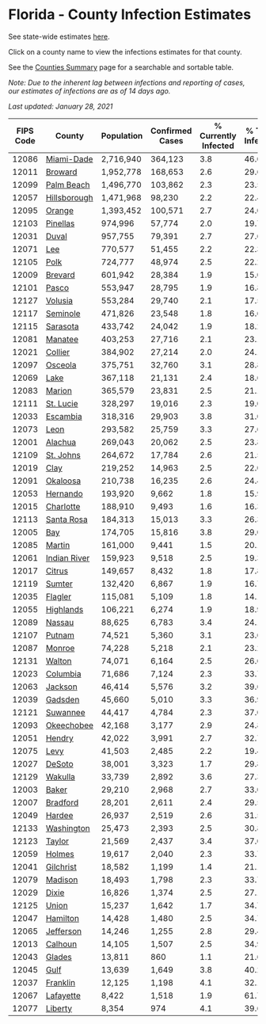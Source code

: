 # Florida - County Infection Estimates

See state-wide estimates [here](/infections/us-fl).

Click on a county name to view the infections estimates for that county.

See the [Counties Summary](/infections/summary-counties) page for a searchable and sortable table.

*Note: Due to the inherent lag between infections and reporting of cases, our estimates of infections are as of 14 days ago.*

*Last updated: January 28, 2021*

|   FIPS Code |                       County |   Population |   Confirmed Cases |   % Currently Infected |   % Total Infected |
|-------------|------------------------------|--------------|-------------------|------------------------|--------------------|
|       12086 |     [Miami-Dade](miami-dade) |    2,716,940 |           364,123 |                    3.8 |               46.0 |
|       12011 |           [Broward](broward) |    1,952,778 |           168,653 |                    2.6 |               29.6 |
|       12099 |     [Palm Beach](palm-beach) |    1,496,770 |           103,862 |                    2.3 |               23.5 |
|       12057 | [Hillsborough](hillsborough) |    1,471,968 |            98,230 |                    2.2 |               22.4 |
|       12095 |             [Orange](orange) |    1,393,452 |           100,571 |                    2.7 |               24.0 |
|       12103 |         [Pinellas](pinellas) |      974,996 |            57,774 |                    2.0 |               19.7 |
|       12031 |               [Duval](duval) |      957,755 |            79,391 |                    2.7 |               27.6 |
|       12071 |                   [Lee](lee) |      770,577 |            51,455 |                    2.2 |               22.3 |
|       12105 |                 [Polk](polk) |      724,777 |            48,974 |                    2.5 |               22.2 |
|       12009 |           [Brevard](brevard) |      601,942 |            28,384 |                    1.9 |               15.0 |
|       12101 |               [Pasco](pasco) |      553,947 |            28,795 |                    1.9 |               16.8 |
|       12127 |           [Volusia](volusia) |      553,284 |            29,740 |                    2.1 |               17.5 |
|       12117 |         [Seminole](seminole) |      471,826 |            23,548 |                    1.8 |               16.6 |
|       12115 |         [Sarasota](sarasota) |      433,742 |            24,042 |                    1.9 |               18.2 |
|       12081 |           [Manatee](manatee) |      403,253 |            27,716 |                    2.1 |               23.1 |
|       12021 |           [Collier](collier) |      384,902 |            27,214 |                    2.0 |               24.1 |
|       12097 |           [Osceola](osceola) |      375,751 |            32,760 |                    3.1 |               28.8 |
|       12069 |                 [Lake](lake) |      367,118 |            21,131 |                    2.4 |               18.6 |
|       12083 |             [Marion](marion) |      365,579 |            23,831 |                    2.5 |               21.1 |
|       12111 |       [St. Lucie](st.-lucie) |      328,297 |            19,016 |                    2.3 |               19.0 |
|       12033 |         [Escambia](escambia) |      318,316 |            29,903 |                    3.8 |               31.0 |
|       12073 |                 [Leon](leon) |      293,582 |            25,759 |                    3.3 |               27.6 |
|       12001 |           [Alachua](alachua) |      269,043 |            20,062 |                    2.5 |               23.8 |
|       12109 |       [St. Johns](st.-johns) |      264,672 |            17,784 |                    2.6 |               21.5 |
|       12019 |                 [Clay](clay) |      219,252 |            14,963 |                    2.5 |               22.0 |
|       12091 |         [Okaloosa](okaloosa) |      210,738 |            16,235 |                    2.6 |               24.4 |
|       12053 |         [Hernando](hernando) |      193,920 |             9,662 |                    1.8 |               15.9 |
|       12015 |       [Charlotte](charlotte) |      188,910 |             9,493 |                    1.6 |               16.3 |
|       12113 |     [Santa Rosa](santa-rosa) |      184,313 |            15,013 |                    3.3 |               26.3 |
|       12005 |                   [Bay](bay) |      174,705 |            15,816 |                    3.8 |               29.0 |
|       12085 |             [Martin](martin) |      161,000 |             9,441 |                    1.5 |               20.1 |
|       12061 | [Indian River](indian-river) |      159,923 |             9,518 |                    2.5 |               19.3 |
|       12017 |             [Citrus](citrus) |      149,657 |             8,432 |                    1.8 |               17.8 |
|       12119 |             [Sumter](sumter) |      132,420 |             6,867 |                    1.9 |               16.7 |
|       12035 |           [Flagler](flagler) |      115,081 |             5,109 |                    1.8 |               14.1 |
|       12055 |       [Highlands](highlands) |      106,221 |             6,274 |                    1.9 |               18.9 |
|       12089 |             [Nassau](nassau) |       88,625 |             6,783 |                    3.4 |               24.1 |
|       12107 |             [Putnam](putnam) |       74,521 |             5,360 |                    3.1 |               23.6 |
|       12087 |             [Monroe](monroe) |       74,228 |             5,218 |                    2.1 |               23.2 |
|       12131 |             [Walton](walton) |       74,071 |             6,164 |                    2.5 |               26.6 |
|       12023 |         [Columbia](columbia) |       71,686 |             7,124 |                    2.3 |               33.7 |
|       12063 |           [Jackson](jackson) |       46,414 |             5,576 |                    3.2 |               39.6 |
|       12039 |           [Gadsden](gadsden) |       45,660 |             5,010 |                    3.3 |               36.9 |
|       12121 |         [Suwannee](suwannee) |       44,417 |             4,784 |                    2.3 |               37.0 |
|       12093 |     [Okeechobee](okeechobee) |       42,168 |             3,177 |                    2.9 |               24.8 |
|       12051 |             [Hendry](hendry) |       42,022 |             3,991 |                    2.7 |               32.7 |
|       12075 |                 [Levy](levy) |       41,503 |             2,485 |                    2.2 |               19.4 |
|       12027 |             [DeSoto](desoto) |       38,001 |             3,323 |                    1.7 |               29.8 |
|       12129 |           [Wakulla](wakulla) |       33,739 |             2,892 |                    3.6 |               27.3 |
|       12003 |               [Baker](baker) |       29,210 |             2,968 |                    2.7 |               33.0 |
|       12007 |         [Bradford](bradford) |       28,201 |             2,611 |                    2.4 |               29.5 |
|       12049 |             [Hardee](hardee) |       26,937 |             2,519 |                    2.6 |               31.5 |
|       12133 |     [Washington](washington) |       25,473 |             2,393 |                    2.5 |               30.8 |
|       12123 |             [Taylor](taylor) |       21,569 |             2,437 |                    3.4 |               37.0 |
|       12059 |             [Holmes](holmes) |       19,617 |             2,040 |                    2.3 |               33.7 |
|       12041 |       [Gilchrist](gilchrist) |       18,582 |             1,199 |                    1.4 |               21.1 |
|       12079 |           [Madison](madison) |       18,493 |             1,798 |                    2.3 |               33.7 |
|       12029 |               [Dixie](dixie) |       16,826 |             1,374 |                    2.5 |               27.1 |
|       12125 |               [Union](union) |       15,237 |             1,642 |                    1.7 |               34.7 |
|       12047 |         [Hamilton](hamilton) |       14,428 |             1,480 |                    2.5 |               34.7 |
|       12065 |       [Jefferson](jefferson) |       14,246 |             1,255 |                    2.8 |               29.4 |
|       12013 |           [Calhoun](calhoun) |       14,105 |             1,507 |                    2.5 |               34.9 |
|       12043 |             [Glades](glades) |       13,811 |               860 |                    1.1 |               21.6 |
|       12045 |                 [Gulf](gulf) |       13,639 |             1,649 |                    3.8 |               40.2 |
|       12037 |         [Franklin](franklin) |       12,125 |             1,198 |                    4.1 |               32.1 |
|       12067 |       [Lafayette](lafayette) |        8,422 |             1,518 |                    1.9 |               61.7 |
|       12077 |           [Liberty](liberty) |        8,354 |               974 |                    4.1 |               39.6 |